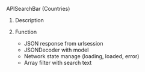 APISearchBar (Countries)

1. Description

2. Function
   - JSON response from urlsession
   - JSONDecoder with model
   - Network state manage (loading, loaded, error)
   - Array filter with search text
  
